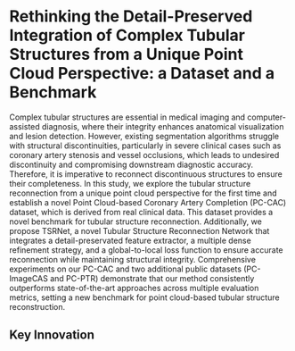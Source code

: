 # Rethinking the Detail-Preserved Integration of Complex Tubular Structures from a Unique Point Cloud Perspective: a Dataset and a Benchmark

Complex tubular structures are essential in medical imaging and computer-assisted diagnosis, where their integrity enhances anatomical visualization and lesion detection. However, existing segmentation algorithms struggle with structural discontinuities, particularly in severe clinical cases such as coronary artery stenosis and vessel occlusions, which leads to undesired discontinuity and compromising downstream diagnostic accuracy. Therefore, it is imperative to reconnect discontinuous structures to ensure their completeness. In this study, we explore the tubular structure reconnection from a unique point cloud perspective for the first time and establish a novel Point Cloud-based Coronary Artery Completion (PC-CAC) dataset, which is derived from real clinical data. This dataset provides a novel benchmark for tubular structure reconnection. Additionally, we propose TSRNet, a novel Tubular Structure Reconnection Network that integrates a detail-preservated feature extractor, a multiple dense refinement strategy, and a global-to-local loss function to ensure accurate reconnection while maintaining structural integrity. Comprehensive experiments on our PC-CAC and two additional public datasets (PC-ImageCAS and PC-PTR) demonstrate that our method consistently outperforms state-of-the-art approaches across multiple evaluation metrics, setting a new benchmark for point cloud-based tubular structure reconstruction.

## Key Innovation
